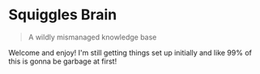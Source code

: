 # Squiggles Brain

> A wildly mismanaged knowledge base

Welcome and enjoy! I'm still getting things set up initially and like 99% of this is gonna be garbage at first!
